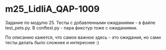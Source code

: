 # m25_LidliA_QAP-1009
 Задание по модулю 25.
 Тесты с добавленными ожиданиями - в файле test_pets.py.
 В conftest.py - пара фикстур тоже с ожиданиями.

По описанию кажется, что самое важное здесь - это ожидания, но сами тесты делать было сложнее и интереснее :)
